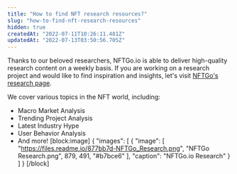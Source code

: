 ```yaml
---
title: "How to find NFT research resources?"
slug: "how-to-find-nft-research-resources"
hidden: true
createdAt: "2022-07-11T10:26:11.481Z"
updatedAt: "2022-07-13T03:50:56.705Z"
---
```

Thanks to our beloved researchers, NFTGo.io is able to deliver high-quality research content on a weekly basis. If you are working on a research project and would like to find inspiration and insights, let's visit [NFTGo's research page](https://nftgo.io/research). 

We cover various topics in the NFT world, including:
- Macro Market Analysis
- Trending Project Analysis
- Latest Industry Hype
- User Behavior Analysis
- And more!
[block:image]
{
  "images": [
    {
      "image": [
        "https://files.readme.io/877bb7d-NFTGo_Research.png",
        "NFTGo Research.png",
        879,
        491,
        "#b7bce6"
      ],
      "caption": "NFTGo.io Research"
    }
  ]
}
[/block]